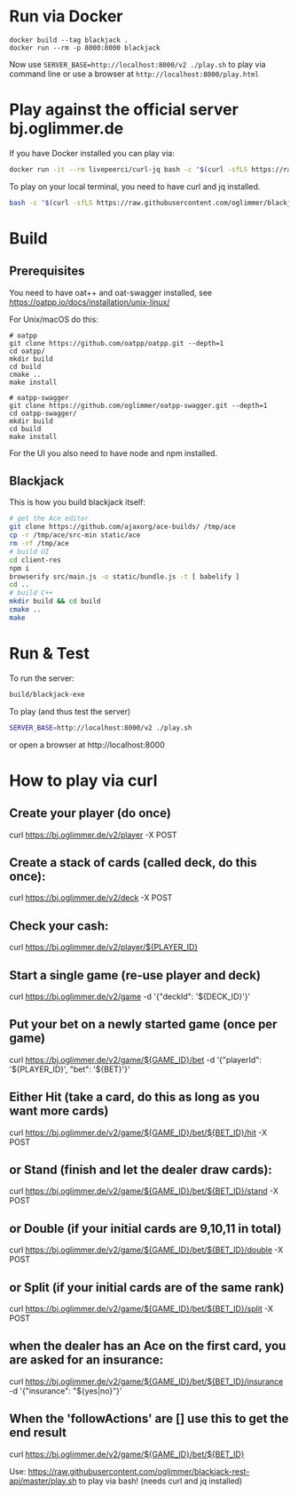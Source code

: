 # Run via Docker

```
docker build --tag blackjack .
docker run --rm -p 8000:8000 blackjack
```

Now use `SERVER_BASE=http://localhost:8000/v2 ./play.sh` to play via command line or use a browser at `http://localhost:8000/play.html` 

# Play against the official server bj.oglimmer.de

If you have Docker installed you can play via:

```bash
docker run -it --rm livepeerci/curl-jq bash -c "$(curl -sfLS https://raw.githubusercontent.com/oglimmer/blackjack-rest-api/master/play.sh)"
```

To play on your local terminal, you need to have curl and jq installed.

```bash
bash -c "$(curl -sfLS https://raw.githubusercontent.com/oglimmer/blackjack-rest-api/master/play.sh)"
```

# Build

## Prerequisites

You need to have oat++ and oat-swagger installed, see https://oatpp.io/docs/installation/unix-linux/ 

For Unix/macOS do this:

```
# oatpp
git clone https://github.com/oatpp/oatpp.git --depth=1
cd oatpp/
mkdir build
cd build
cmake ..
make install

# oatpp-swagger
git clone https://github.com/oglimmer/oatpp-swagger.git --depth=1
cd oatpp-swagger/
mkdir build
cd build
make install
```

For the UI you also need to have node and npm installed.

## Blackjack

This is how you build blackjack itself:

```bash
# get the Ace editor
git clone https://github.com/ajaxorg/ace-builds/ /tmp/ace
cp -r /tmp/ace/src-min static/ace
rm -rf /tmp/ace
# build UI
cd client-res
npm i
browserify src/main.js -o static/bundle.js -t [ babelify ]
cd ..
# build C++
mkdir build && cd build
cmake ..
make
```

# Run & Test

To run the server:

```bash
build/blackjack-exe
```

To play (and thus test the server)

```bash
SERVER_BASE=http://localhost:8000/v2 ./play.sh
```

or open a browser at http://localhost:8000

# How to play via curl

## Create your player (do once)
curl https://bj.oglimmer.de/v2/player -X POST

## Create a stack of cards (called deck, do this once):
curl https://bj.oglimmer.de/v2/deck -X POST

## Check your cash:
curl https://bj.oglimmer.de/v2/player/${PLAYER_ID}

## Start a single game (re-use player and deck)
curl https://bj.oglimmer.de/v2/game -d '{"deckId": '${DECK_ID}'}'

## Put your bet on a newly started game (once per game)
curl https://bj.oglimmer.de/v2/game/${GAME_ID}/bet -d '{"playerId": '${PLAYER_ID}', "bet": '${BET}'}'

## Either Hit (take a card, do this as long as you want more cards)
curl https://bj.oglimmer.de/v2/game/${GAME_ID}/bet/${BET_ID}/hit -X POST
## or Stand (finish and let the dealer draw cards):
curl https://bj.oglimmer.de/v2/game/${GAME_ID}/bet/${BET_ID}/stand -X POST
## or Double (if your initial cards are 9,10,11 in total)
curl https://bj.oglimmer.de/v2/game/${GAME_ID}/bet/${BET_ID}/double -X POST
## or Split (if your initial cards are of the same rank)
curl https://bj.oglimmer.de/v2/game/${GAME_ID}/bet/${BET_ID}/split -X POST
## when the dealer has an Ace on the first card, you are asked for an insurance:
curl https://bj.oglimmer.de/v2/game/${GAME_ID}/bet/${BET_ID}/insurance -d '{"insurance": "${yes|no}"}'

## When the 'followActions' are [] use this to get the end result
curl https://bj.oglimmer.de/v2/game/${GAME_ID}/bet/${BET_ID}

Use: https://raw.githubusercontent.com/oglimmer/blackjack-rest-api/master/play.sh to play via bash! (needs curl and jq installed)
